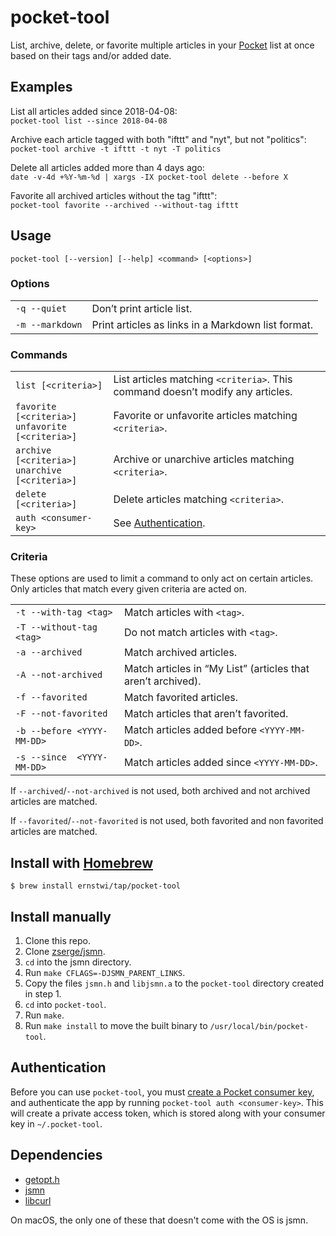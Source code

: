 # pocket-tool

List, archive, delete, or favorite multiple articles in your [Pocket](https://getpocket.com) list at once based on their tags and/or added date.

## Examples

List all articles added since 2018-04-08:  
`pocket-tool list --since 2018-04-08`

Archive each article tagged with both "ifttt" and "nyt", but not "politics":  
`pocket-tool archive -t ifttt -t nyt -T politics`

Delete all articles added more than 4 days ago:  
`date -v-4d +%Y-%m-%d | xargs -IX pocket-tool delete --before X`

Favorite all archived articles without the tag "ifttt":  
`pocket-tool favorite --archived --without-tag ifttt`

## Usage

`pocket-tool [--version] [--help] <command> [<options>]`

### Options

<table>
<tbody><tr>
<td>
<code>-q --quiet</code>
</td>
<td>
Don’t print article list.
</td>
</tr>
<tr>
<td>
<code>-m --markdown</code>
</td>
<td>
Print articles as links in a Markdown list format.
</td>
</tr>
</tbody></table>

### Commands

<table>
<tbody><tr>
<td>
<code>list [&lt;criteria&gt;]</code>
</td>
<td>
List articles matching <code>&lt;criteria&gt;</code>. This command doesn’t modify any articles.
</td>
</tr>
<tr>
<td>
<code>favorite   [&lt;criteria&gt;]</code><br>
<code>unfavorite [&lt;criteria&gt;]</code>
</td>
<td>
Favorite or unfavorite articles matching <code>&lt;criteria&gt;</code>.
</td>
</tr>
<tr>
<td>
<code>archive   [&lt;criteria&gt;]</code><br>
<code>unarchive [&lt;criteria&gt;]</code>
</td>
<td>
Archive or unarchive articles matching <code>&lt;criteria&gt;</code>.
</td>
</tr>
<tr>
<td>
<code>delete [&lt;criteria&gt;]</code>
</td>
<td>
Delete articles matching <code>&lt;criteria&gt;</code>.
</td>
</tr>
<tr>
<td>
<code>auth &lt;consumer-key&gt;</code>
</td>
<td>
See <a href="#authentication">Authentication</a>.
</td>
</tr>
</tbody></table>

### Criteria

These options are used to limit a command to only act on certain articles. Only articles that match every given criteria are acted on.

<table>
<tbody><tr>
<td>
<code>-t --with-tag &lt;tag&gt;</code>
</td>
<td>
Match articles with <code>&lt;tag&gt;</code>.
</td>
</tr>
<tr>
<td>
<code>-T --without-tag &lt;tag&gt;</code>
</td>
<td>
Do not match articles with <code>&lt;tag&gt;</code>.
</td>
</tr>
<tr>
<td>
<code>-a --archived</code>
</td>
<td>
Match archived articles.
</td>
</tr>
<tr>
<td>
<code>-A --not-archived</code>
</td>
<td>
Match articles in “My List” (articles that aren’t archived).
</td>
</tr>
<tr>
<td>
<code>-f --favorited</code>
</td>
<td>
Match favorited articles.
</td>
</tr>
<tr>
<td>
<code>-F --not-favorited</code>
</td>
<td>
Match articles that aren’t favorited.
</td>
</tr>
<tr>
<td>
<code>-b --before &lt;YYYY-MM-DD&gt;</code>
</td>
<td>
Match articles added before <code>&lt;YYYY-MM-DD&gt;</code>.
</td>
</tr>
<tr>
<td>
<code>-s --since  &lt;YYYY-MM-DD&gt;</code>
</td>
<td>
Match articles added since <code>&lt;YYYY-MM-DD&gt;</code>.
</td>
</tr>
</tbody></table>

If `--archived`/`--not-archived` is not used, both archived and not archived articles are matched.

If `--favorited`/`--not-favorited` is not used, both favorited and non favorited articles are matched.

## Install with [Homebrew](https://brew.sh)

```
$ brew install ernstwi/tap/pocket-tool
```

## Install manually

1. Clone this repo.
2. Clone [zserge/jsmn](https://github.com/zserge/jsmn).
3. `cd` into the jsmn directory.
4. Run `make CFLAGS=-DJSMN_PARENT_LINKS`.
5. Copy the files `jsmn.h` and `libjsmn.a` to the `pocket-tool` directory created in step 1.
6. `cd` into `pocket-tool`.
7. Run `make`.
8. Run `make install` to move the built binary to `/usr/local/bin/pocket-tool`.

## Authentication

Before you can use `pocket-tool`, you must [create a Pocket consumer key](https://getpocket.com/developer/apps/new), and authenticate the app by running `pocket-tool auth <consumer-key>`. This will create a private access token, which is stored along with your consumer key in `~/.pocket-tool`.

## Dependencies

- [getopt.h](https://www.gnu.org/software/gnulib/manual/html_node/getopt_002eh.html)
- [jsmn](https://github.com/zserge/jsmn)
- [libcurl](https://curl.haxx.se/libcurl/)

On macOS, the only one of these that doesn't come with the OS is jsmn.
